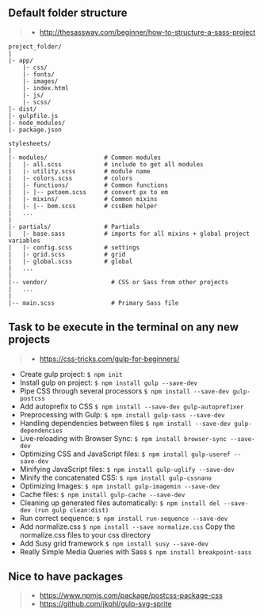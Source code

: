 ## Default folder structure ##

> * http://thesassway.com/beginner/how-to-structure-a-sass-project

    project_folder/
    |
    |- app/
        |- css/
        |- fonts/
        |- images/
        |- index.html
        |- js/
        |- scss/
    |- dist/
    |- gulpfile.js
    |- node_modules/
    |- package.json

    stylesheets/
    |
    |- modules/                # Common modules
    |   |- all.scss            # include to get all modules
    |   |- utility.scss        # module name
    |   |- colors.scss         # colors
    |   |- functions/          # Common functions
    |   |- |-- pxtoem.scss     # convert px to em
    |   |- mixins/             # Common mixins
    |   |- |-- bem.scss        # cssBem helper
    |   ...
    |
    |- partials/               # Partials
    |   |- base.sass           # imports for all mixins + global project variables
    |   |- config.scss         # settings
    |   |- grid.scss           # grid
    |   |- global.scss         # global
    |   ...
    |
    |-- vendor/                  # CSS or Sass from other projects
    |   ...
    |
    |-- main.scss                # Primary Sass file


## Task to be execute in the terminal on any new projects ##

> * https://css-tricks.com/gulp-for-beginners/

* Create gulp project:                             `$ npm init`
* Install gulp on project:                         `$ npm install gulp --save-dev`
* Pipe CSS through several processors              `$ npm install --save-dev gulp-postcss`
* Add autoprefix to CSS                            `$ npm install --save-dev gulp-autoprefixer`
* Preprocessing with Gulp:                         `$ npm install gulp-sass --save-dev`
* Handling dependencies between files              `$ npm install --save-dev gulp-dependencies`
* Live-reloading with Browser Sync:                `$ npm install browser-sync --save-dev`
* Optimizing CSS and JavaScript files:             `$ npm install gulp-useref --save-dev`
* Minifying JavaScript files:                      `$ npm install gulp-uglify --save-dev`
* Minify the concatenated CSS:                     `$ npm install gulp-cssnano`
* Optimizing Images:                               `$ npm install gulp-imagemin --save-dev`
* Cache files:                                     `$ npm install gulp-cache --save-dev`
* Cleaning up generated files automatically:       `$ npm install del --save-dev (run gulp clean:dist)`
* Run correct sequence:                            `$ npm install run-sequence --save-dev`
* Add normalize.css                                `$ npm install --save normalize.css` Copy the normalize.css files to your css directory
* Add Susy grid framework                          `$ npm install susy --save-dev`
* Really Simple Media Queries with Sass            `$ npm install breakpoint-sass`


## Nice to have packages ##
> * https://www.npmjs.com/package/postcss-package-css
> * https://github.com/jkphl/gulp-svg-sprite
